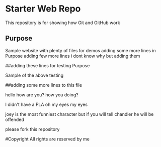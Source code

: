 # Starter Web Repo

This repository is for showing how Git and GitHub work

## Purpose

Sample website with plenty of files for demos
adding some more lines in Purpose
adding few more lines i dont know why but adding them

##adding these lines for testing Purpose

Sample of the above testing

##adding some more lines to this file


hello how are you?
how you doing?


I didn't have a PLA
oh my eyes my eyes


joey is the most funniest character
but if you will tell chandler he will be offended

please fork this repository 


#Copyright 
All rights are reserved by me